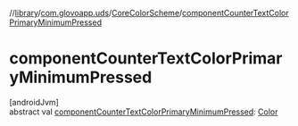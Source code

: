 //[library](../../../index.md)/[com.glovoapp.uds](../index.md)/[CoreColorScheme](index.md)/[componentCounterTextColorPrimaryMinimumPressed](component-counter-text-color-primary-minimum-pressed.md)

# componentCounterTextColorPrimaryMinimumPressed

[androidJvm]\
abstract val [componentCounterTextColorPrimaryMinimumPressed](component-counter-text-color-primary-minimum-pressed.md): [Color](https://developer.android.com/reference/kotlin/androidx/compose/ui/graphics/Color.html)
